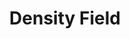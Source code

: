 ---
title: Density Field
layout: post
category: study
tags: [directx, computer graphics, cpp, shader]
published: false
---